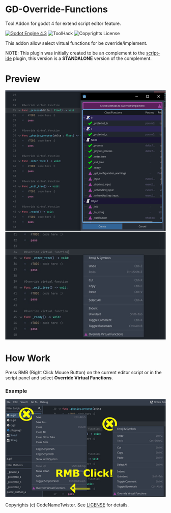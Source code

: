 # GD-Override-Functions
Tool Addon for godot 4 for extend script editor feature.

[![Godot Engine 4.3](https://img.shields.io/badge/Godot_Engine-4.x-blue)](https://godotengine.org/) ![ToolHack](https://img.shields.io/badge/Tool-Addon-green) ![Copyrights License](https://img.shields.io/badge/License-MIT-blue)


This addon allow select virtual functions for be override/implement.

NOTE: This plugin was initially created to be an complement to the [script-ide](https://godotengine.org/asset-library/asset/2206) plugin, this version is a **STANDALONE** version of the complement.

# Preview
![image_preview0](images/img0.png)
![image_preview1](images/img2.jpg)

# How Work
Press RMB (Right Click Mouse Button) on the current editor script or in the script panel and select **Override Virtual Functions**.

### Example
![example](images/img1.jpg)

Copyrights (c) CodeNameTwister. See [LICENSE](LICENSE) for details.

[godot engine]: https://godotengine.org/
